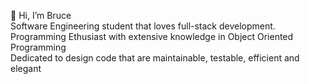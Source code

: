  👋 Hi, I’m Bruce\
 Software Engineering student that loves full-stack development.\
 Programming Ethusiast with extensive knowledge in Object Oriented Programming\
 Dedicated to design code that are maintainable, testable, efficient and elegant

